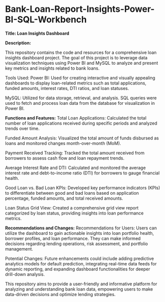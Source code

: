 # Bank-Loan-Report-Insights-Power-BI-SQL-Workbench

**Title: Loan Insights Dashboard**

**Description:**

This repository contains the code and resources for a comprehensive loan insights dashboard project. The goal of this project is to leverage data visualization techniques using Power BI and MySQL to analyze and present key metrics and insights related to bank loans.

Tools Used:
Power BI: Used for creating interactive and visually appealing dashboards to display loan-related metrics such as total applications, funded amounts, interest rates, DTI ratios, and loan statuses.

MySQL: Utilized for data storage, retrieval, and analysis. SQL queries were used to fetch and process loan data from the database for visualization in Power BI.

**Functions and Features:**
Total Loan Applications: Calculated the total number of loan applications received during specific periods and analyzed trends over time.

Funded Amount Analysis: Visualized the total amount of funds disbursed as loans and monitored changes month-over-month (MoM).

Payment Received Tracking: Tracked the total amount received from borrowers to assess cash flow and loan repayment trends.

Average Interest Rate and DTI: Calculated and monitored the average interest rate and debt-to-income ratio (DTI) for borrowers to gauge financial health.

Good Loan vs. Bad Loan KPIs: Developed key performance indicators (KPIs) to differentiate between good and bad loans based on application percentage, funded amounts, and total received amounts.

Loan Status Grid View: Created a comprehensive grid view report categorized by loan status, providing insights into loan performance metrics.

**Recommendations and Changes:**
Recommendations for Users: Users can utilize the dashboard to gain actionable insights into loan portfolio health, borrower profiles, and loan performance. They can make informed decisions regarding lending operations, risk assessment, and portfolio management.

Potential Changes: Future enhancements could include adding predictive analytics models for default prediction, integrating real-time data feeds for dynamic reporting, and expanding dashboard functionalities for deeper drill-down analysis.

This repository aims to provide a user-friendly and informative platform for analyzing and understanding bank loan data, empowering users to make data-driven decisions and optimize lending strategies.
